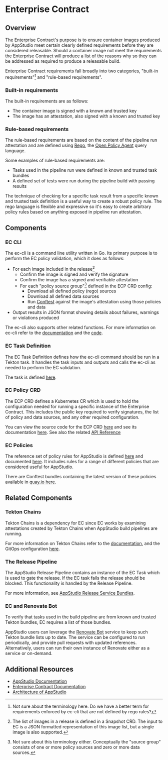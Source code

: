 
Enterprise Contract
===================

Overview
--------

The Enterprise Contract's purpose is to ensure container images produced by
AppStudio meet certain clearly defined requirements before they are considered
releasable. Should a container image not meet the requirements the Enterprise
Contract will produce a list of the reasons why so they can be addressed as
required to produce a releasable build.

Enterprise Contract requirements fall broadly into two categories, "built-in
requirements"[^1] and "rule-based requirements".

### Built-in requirements

The built-in requirements are as follows:

- The container image is signed with a known and trusted key
- The image has an attestation, also signed with a known and trusted key

### Rule-based requirements

The rule-based requirements are based on the content of the pipeline run
attestation and are defined using [Rego](https://tekton.dev/docs/chains/), the
[Open Policy Agent](https://tekton.dev/docs/chains/) query language.

Some examples of rule-based requirements are:

- Tasks used in the pipeline run were defined in known and trusted task bundles
- A defined set of tests were run during the pipeline build with passing results

The technique of checking for a specific task result from a specific known and
trusted task definition is a useful way to create a robust policy rule. The
rego language is flexible and expressive so it's easy to create arbitrary
policy rules based on anything exposed in pipeline run attestation.


Components
----------

### EC CLI

The ec-cli is a command line utility written in Go. Its primary purpose is to
perform the EC policy validation, which it does as follows:

- For each image included in the release[^2]
    - Confirm the image is signed and verify the signature
    - Confirm the image has a signed and verifiable attestation
    - For each "policy source group"[^3] defined in the ECP CRD config:
        - Download all defined policy (rego) sources
        - Download all defined data sources
        - Run [Conftest](https://www.conftest.dev/) against the image's attestation using those policies and data
- Output results in JSON format showing details about failures, warnings or violations produced

The ec-cli also supports other related functions. For more information on
ec-cli refer to the
[documentation](https://enterprise-contract.github.io/ec-cli/main/reference.html)
and the [code](https://github.com/enterprise-contract/ec-cli).

### EC Task Definition

The EC Task Definition defines how the ec-cli command should be run in a
Tekton task. It handles the task inputs and outputs and calls the ec-cli as
needed to perform the EC validation.

The task is defined
[here](https://github.com/enterprise-contract/ec-cli/blob/main/task/0.1/verify-enterprise-contract.yaml).

### EC Policy CRD

The ECP CRD defines a Kubernetes CR which is used to hold the configuration
needed for running a specific instance of the Enterprise Contract. This
includes the public key required to verify signatures, the list of policy
and data sources, and any other required configuration.

You can view the source code for the ECP CRD
[here](https://github.com/enterprise-contract/enterprise-contract-controller) and
see its documentation [here](https://enterprise-contract.github.io/ecc/main/).
See also the related
[API Reference](https://redhat-appstudio.github.io/architecture/ref/enterprise-contract.html)

### EC Policies

The reference set of policy rules for AppStudio is defined
[here](https://github.com/enterprise-contract/ec-policies/) and documented
[here](https://enterprise-contract.github.io/ec-policies/). It includes rules for a
range of different policies that are considered useful for AppStudio.

There are Conftest bundles containing the latest version of these policies
available in [quay.io
here](https://quay.io/repository/enterprise-contract/ec-release-policy?tab=tags).


Related Components
------------------

### Tekton Chains

Tekton Chains is a dependency for EC since EC works by examining attestations
created by Tekton Chains when AppStudio build pipelines are running.

For more information on Tekton Chains refer to the
[documentation](https://tekton.dev/docs/chains/), and the GitOps configuration
[here](https://github.com/openshift-pipelines/pipeline-service/tree/main/operator/gitops/argocd/tekton-chains).

### The Release Pipeline

The AppStudio Release Pipeline contains an instance of the EC Task which is used
to gate the release. If the EC task fails the release should be blocked. This
functionality is handled by the Release Pipeline.

For more information, see [AppStudio Release Service
Bundles](https://github.com/redhat-appstudio/release-service-bundles).

### EC and Renovate Bot

To verify that tasks used in the build pipeline are from known and trusted
Tekton bundles, EC requires a list of those bundles.

AppStudio users can leverage the [Renovate
Bot](https://github.com/renovatebot/renovate#readme) service to keep such
Tekton bundle lists up to date. The service can be configured to run
periodically, and provide pull requests with updated references.
Alternatively, users can run their own instance of Renovate either as a
service or on-demand.


Additional Resources
--------------------

- [AppStudio Documentation](https://redhat-appstudio.github.io/docs.appstudio.io)
- [Enterprise Contract Documentation](https://enterprise-contract.github.io/)
- [Architecture of AppStudio](https://redhat-appstudio.github.io/architecture/)



[^1]: Not sure about the terminology here. Do we have a better term for
    requirements enforced by ec-cli that are not defined by rego rules?

[^2]: The list of images in a release is defined in a Snapshot CRD. The input
    to EC is a JSON formatted representation of this image list, but a
    single image is also supported.

[^3]: Not sure about this terminology either. Conceptually the "source group"
    consists of one or more policy sources and zero or more data sources.


<!---
Notes and todos
---------------

- Once we have the new EC task Tekton bundle and push automation stable we
  should mention it here.
- As per [^4] the pipeline definition validation is not mentioned, but
  it probably should be since that is a key feature of EC.
- IIUC there is an instance of the EC task that is triggered after every build,
  i.e. well before the release pipeline is started. This doc should probably
  mention it and describe it.
- It seems like there should be a link to docs with more details on how
  Renovate could be used, but I'm not sure if we have any yet.
- Once we decide on some of the terminology footnotes ^1 and ^3 can be
  removed.
- Note that the source group stuff has not yet been implemented. I'm
  describing how I think it will work in the future, so we should review
  later and remove this note.
- Would some diagrams be useful? What would they look like?
- Currently this document doesn't mention Rekor, but perhaps it should, even
  though we are not currently using Rekor.

--->
